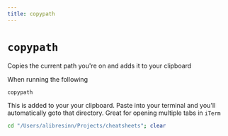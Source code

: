 ```yaml
---
title: copypath
---
```


# `copypath`
Copies the current path you're on and adds it to your clipboard

When running the following
```sh
copypath
```

This is added to your your clipboard. Paste into your terminal and you'll automatically goto that directory. Great for opening multiple tabs in `iTerm`
```sh
cd "/Users/alibresinn/Projects/cheatsheets"; clear
```

